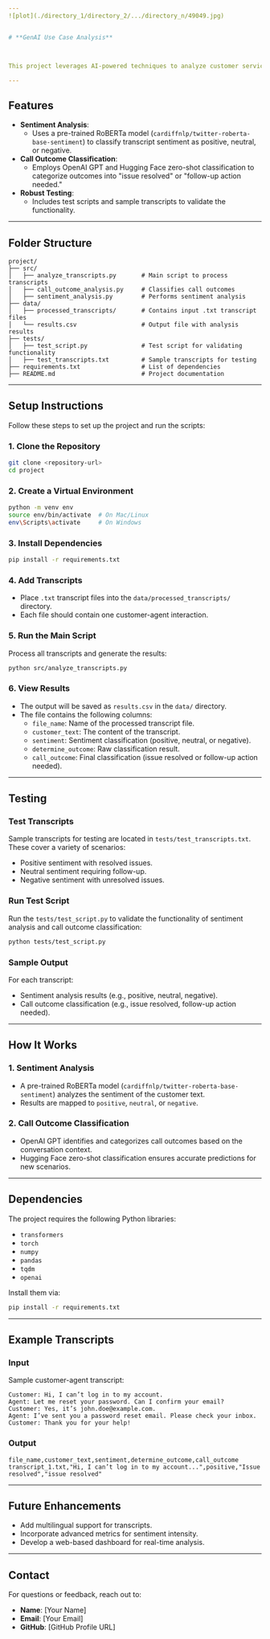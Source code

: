```yaml
---
![plot](./directory_1/directory_2/.../directory_n/49049.jpg)


# **GenAI Use Case Analysis**



This project leverages AI-powered techniques to analyze customer service transcripts. It identifies **sentiment** (positive, neutral, negative) and determines the **call outcome** (issue resolved, follow-up action needed). The solution is designed to help businesses improve customer interactions by providing actionable insights from conversations.

---
```


## **Features**
- **Sentiment Analysis**:
  - Uses a pre-trained RoBERTa model (`cardiffnlp/twitter-roberta-base-sentiment`) to classify transcript sentiment as positive, neutral, or negative.
- **Call Outcome Classification**:
  - Employs OpenAI GPT and Hugging Face zero-shot classification to categorize outcomes into "issue resolved" or "follow-up action needed."
- **Robust Testing**:
  - Includes test scripts and sample transcripts to validate the functionality.

---

## **Folder Structure**
```plaintext
project/
├── src/
│   ├── analyze_transcripts.py       # Main script to process transcripts
│   ├── call_outcome_analysis.py     # Classifies call outcomes
│   ├── sentiment_analysis.py        # Performs sentiment analysis
├── data/
│   ├── processed_transcripts/       # Contains input .txt transcript files
│   └── results.csv                  # Output file with analysis results
├── tests/
│   ├── test_script.py               # Test script for validating functionality
│   ├── test_transcripts.txt         # Sample transcripts for testing
├── requirements.txt                 # List of dependencies
├── README.md                        # Project documentation
```

---

## **Setup Instructions**

Follow these steps to set up the project and run the scripts:

### **1. Clone the Repository**
```bash
git clone <repository-url>
cd project
```

### **2. Create a Virtual Environment**
```bash
python -m venv env
source env/bin/activate  # On Mac/Linux
env\Scripts\activate     # On Windows
```

### **3. Install Dependencies**
```bash
pip install -r requirements.txt
```

### **4. Add Transcripts**
- Place `.txt` transcript files into the `data/processed_transcripts/` directory.
- Each file should contain one customer-agent interaction.

### **5. Run the Main Script**
Process all transcripts and generate the results:
```bash
python src/analyze_transcripts.py
```

### **6. View Results**
- The output will be saved as `results.csv` in the `data/` directory.
- The file contains the following columns:
  - `file_name`: Name of the processed transcript file.
  - `customer_text`: The content of the transcript.
  - `sentiment`: Sentiment classification (positive, neutral, or negative).
  - `determine_outcome`: Raw classification result.
  - `call_outcome`: Final classification (issue resolved or follow-up action needed).

---

## **Testing**

### **Test Transcripts**
Sample transcripts for testing are located in `tests/test_transcripts.txt`. These cover a variety of scenarios:
- Positive sentiment with resolved issues.
- Neutral sentiment requiring follow-up.
- Negative sentiment with unresolved issues.

### **Run Test Script**
Run the `tests/test_script.py` to validate the functionality of sentiment analysis and call outcome classification:
```bash
python tests/test_script.py
```

### **Sample Output**
For each transcript:
- Sentiment analysis results (e.g., positive, neutral, negative).
- Call outcome classification (e.g., issue resolved, follow-up action needed).

---

## **How It Works**

### **1. Sentiment Analysis**
- A pre-trained RoBERTa model (`cardiffnlp/twitter-roberta-base-sentiment`) analyzes the sentiment of the customer text.
- Results are mapped to `positive`, `neutral`, or `negative`.

### **2. Call Outcome Classification**
- OpenAI GPT identifies and categorizes call outcomes based on the conversation context.
- Hugging Face zero-shot classification ensures accurate predictions for new scenarios.

---

## **Dependencies**
The project requires the following Python libraries:
- `transformers`
- `torch`
- `numpy`
- `pandas`
- `tqdm`
- `openai`

Install them via:
```bash
pip install -r requirements.txt
```

---

## **Example Transcripts**

### **Input**
Sample customer-agent transcript:
```plaintext
Customer: Hi, I can’t log in to my account.
Agent: Let me reset your password. Can I confirm your email?
Customer: Yes, it’s john.doe@example.com.
Agent: I’ve sent you a password reset email. Please check your inbox.
Customer: Thank you for your help!
```

### **Output**
```csv
file_name,customer_text,sentiment,determine_outcome,call_outcome
transcript_1.txt,"Hi, I can’t log in to my account...",positive,"Issue resolved","issue resolved"
```

---

## **Future Enhancements**
- Add multilingual support for transcripts.
- Incorporate advanced metrics for sentiment intensity.
- Develop a web-based dashboard for real-time analysis.

---

## **Contact**
For questions or feedback, reach out to:
- **Name**: [Your Name]
- **Email**: [Your Email]
- **GitHub**: [GitHub Profile URL]
